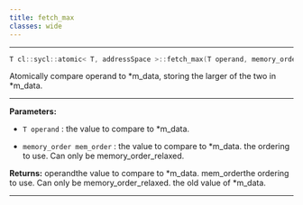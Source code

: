 ```yaml
---
title: fetch_max
classes: wide
---
```



---

```cpp
T cl::sycl::atomic< T, addressSpace >::fetch_max(T operand, memory_order mem_order=memory_order::relaxed)
```


Atomically compare operand to *m_data, storing the larger of the two in *m_data. 


---
**Parameters:**

 - `T operand`
: the value to compare to *m_data. 

 - `memory_order mem_order`
: the value to compare to *m_data. the ordering to use. Can only be memory_order_relaxed. 

**Returns:** operandthe value to compare to *m_data. mem_orderthe ordering to use. Can only be memory_order_relaxed. the old value of *m_data. 

---
